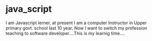 # java_script
I am Javascript lerner, at present I am a computer Instructor in Upper primary govt. school last 10 year. Now I want to switch my profession teaching to software developer....This is my learnig time.... 